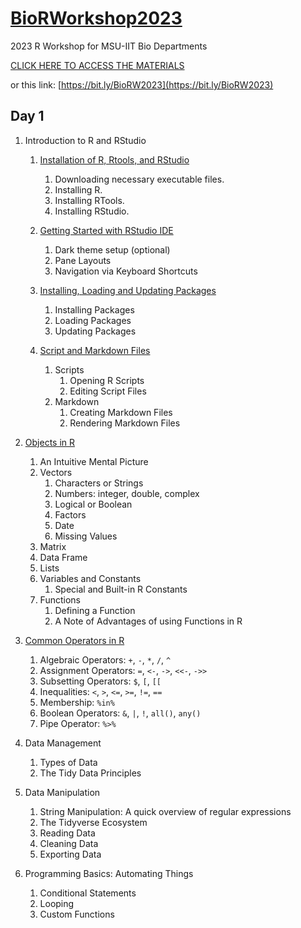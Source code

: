 # [BioRWorkshop2023](https://rvcuenca.github.io/BioRWorkshop2023/)
2023 R Workshop for MSU-IIT Bio Departments

[CLICK HERE TO ACCESS THE MATERIALS](https://bit.ly/BioRW2023)

or this link: [https://bit.ly/BioRW2023](https://bit.ly/BioRW2023)

## Day 1

1. Introduction to R and RStudio
    
    1. [Installation of R, Rtools, and RStudio](https://rvcuenca.github.io/BioRWorkshop2023/Talk2023-BioRWorkshop-Part1.html)
        1. Downloading necessary executable files.
        1. Installing R.
        1. Installing RTools.
        1. Installing RStudio.
     
    1. [Getting Started with RStudio IDE](https://rvcuenca.github.io/BioRWorkshop2023/Talk2023-BioRWorkshop-Part2.html)
        1.    Dark theme setup (optional)
        1.    Pane Layouts
        1.    Navigation via Keyboard Shortcuts
     
    1. [Installing, Loading and Updating Packages](https://rvcuenca.github.io/BioRWorkshop2023/Talk2023-BioRWorkshop-Part3.html)
        1.    Installing Packages
        1.    Loading Packages
        1.    Updating Packages
        
    1. [Script and Markdown Files](https://rvcuenca.github.io/BioRWorkshop2023/Talk2023-BioRWorkshop-Part4.html)
        1. Scripts
            1. Opening R Scripts
            1. Editing Script Files
        1. Markdown
            1. Creating Markdown Files
            1. Rendering Markdown Files
  

1. [Objects in R](https://rvcuenca.github.io/BioRWorkshop2023/Talk2023-BioRWorkshop-Part5.html)

    1. An Intuitive Mental Picture
    1. Vectors
        1. Characters or Strings
        1. Numbers: integer, double, complex
        1. Logical or Boolean
        1. Factors
        1. Date
        1. Missing Values
    1. Matrix
    1. Data Frame
    1. Lists
    1. Variables and Constants
        1. Special and Built-in R Constants
    1. Functions
        1. Defining a Function
        1. A Note of Advantages of using Functions in R
    
1. [Common Operators in R](https://rvcuenca.github.io/BioRWorkshop2023/Talk2023-BioRWorkshop-Part6.html)

    1. Algebraic Operators: `+`, `-`, `*`, `/`, `^`
    1. Assignment Operators:  `=`, `<-`, `->`, `<<-`, `->>`
    1. Subsetting Operators: `$`, `[`, `[[` 
    1. Inequalities: `<`, `>`, `<=`, `>=`, `!=`, `==`
    1. Membership: `%in%`
    1. Boolean Operators: `&`, `|`, `!`, `all()`, `any()`
    1. Pipe Operator: `%>%`

1. Data Management

    1. Types of Data
    1. The Tidy Data Principles

1. Data Manipulation

    1. String Manipulation: A quick overview of regular expressions
    1. The Tidyverse Ecosystem
    1. Reading Data
    1. Cleaning Data
    1. Exporting Data
    
1. Programming Basics: Automating Things

    1. Conditional Statements
    1. Looping
    1. Custom Functions
